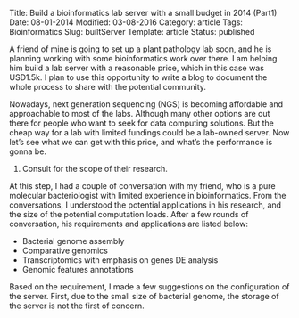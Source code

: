 Title: Build a bioinformatics lab server with a small budget in 2014 (Part1)
Date: 08-01-2014
Modified: 03-08-2016
Category: article
Tags: Bioinformatics
Slug: builtServer
Template: article
Status: published


A friend of mine is going to set up a plant pathology lab soon, and he is planning working with some bioinformatics work over there. I am helping him build a lab server with a reasonable price, which in this case was USD1.5k. I plan to use this opportunity to write a blog to document the whole process to share with the potential community.

Nowadays, next generation sequencing (NGS) is becoming affordable and approachable to most of the labs. Although many other options are out there for people who want to seek for data computing solutions. But the cheap way for a lab with limited fundings could be a lab-owned server. Now let’s see what we can get with this price, and what’s the performance is gonna be.

1. Consult for the scope of their research. 

At this step, I had a couple of conversation with my friend, who is a pure molecular bacteriologist with limited experience in bioinformatics. From the conversations, I understood the potential applications in his research, and the size of the potential computation loads. After a few rounds of conversation, his requirements and applications are listed below:

* Bacterial genome assembly
* Comparative genomics
* Transcriptomics with emphasis on genes DE analysis
* Genomic features annotations

Based on the requirement, I made a few suggestions on the configuration of the server. First, due to the small size of bacterial genome, the storage of the server is not the first of concern.